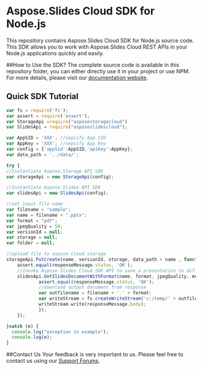# Aspose.Slides Cloud SDK for Node.js

This repository contains Aspose.Slides Cloud SDK for Node.js source code. This SDK allows you to work with Aspose.Slides Cloud REST APIs in your Node.js applications quickly and easily. 

##How to Use the SDK?
The complete source code is available in this repository folder, you can either directly use it in your project or use NPM. For more details, please visit our [documentation website](http://www.aspose.com/docs/display/slidescloud/Available+SDKs).

## Quick SDK Tutorial
```javascript
var fs = require('fs');
var assert = require('assert');
var StorageApi =require("asposestoragecloud")
var SlidesApi = require("asposeslidescloud");

var AppSID = 'XXX'; //sepcify App SID
var AppKey = 'XXX'; //sepcify App Key
var config = {'appSid':AppSID,'apiKey':AppKey};
var data_path = '../data/';

try {
//Instantiate Aspose.Storage API SDK
var storageApi = new StorageApi(config);

//Instantiate Aspose.Slides API SDK
var slidesApi = new SlidesApi(config);

//set input file name
var filename = "sample";
var name = filename + ".pptx";
var format = "pdf";
var jpegQuality = 50;
var versionId = null;
var storage = null;
var folder = null;

//upload file to aspose cloud storage
storageApi.PutCreate(name, versionId, storage, data_path + name , function(responseMessage) {
	assert.equal(responseMessage.status, 'OK');
	//invoke Aspose.Slides Cloud SDK API to save a presentation to different other formats with additional settings
	slidesApi.GetSlidesDocumentWithFormat(name, format, jpegQuality, null, storage, folder, null, function(responseMessage) {
			assert.equal(responseMessage.status, 'OK');		
			//download output document from response
			var outfilename = filename + '.' + format;
			var writeStream = fs.createWriteStream('c:/temp/' + outfilename);
			writeStream.write(responseMessage.body);
			});
	});

}catch (e) {
  console.log("exception in example");
  console.log(e);
}
```

##Contact Us
Your feedback is very important to us. Please feel free to contact us using our [Support Forums](https://www.aspose.com/community/forums/).

